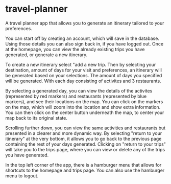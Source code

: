 # travel-planner

A travel planner app that allows you to generate an itinerary tailored to your preferences.

You can start off by creating an account, which will save in the database. Using those details you can also sign back in, if you have logged out. Once at the homepage, you can view the already existing trips you have generated, or generate a new itinerary.

To create a new itinerary select "add a new trip. Then by selecting your destination, amount of days for your visit and preferences, an itinerary will be generated based on your selections. The amount of days you specified will be generated. With each day consisting of activites and 3 restaurants. 

By selecting a generated day, you can view the details of the activites (represented by red markers) and restaurants (represented by blue markers), and see their locations on the map. You can click on the markers on the map, which will zoom into the location and show extra information. You can then click on the center button underneath the map, to center your map back to its original state. 

Scrolling further down, you can view the same activities and restaurants but presented in a clearer and more dynamic way. By selecting "return to your itinerary" at the very bottom, it allows you to go back to the previous page containing the rest of your days generated. Clicking on "return to your trips" will take you to the trips page, where you can view or delete any of the trips you have generated. 

In the top left corner of the app, there is a hamburger menu that allows for shortcuts to the homepage and trips page. You can also use the hamburger menu to logout.
